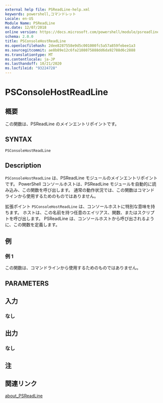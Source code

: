 ```yaml
---
external help file: PSReadLine-help.xml
keywords: powershell,コマンドレット
Locale: en-US
Module Name: PSReadLine
ms.date: 12/07/2018
online version: https://docs.microsoft.com/powershell/module/psreadline/psconsolehostreadline?view=powershell-5.1&WT.mc_id=ps-gethelp
schema: 2.0.0
title: PSConsoleHostReadLine
ms.openlocfilehash: 2dee8287558e9d5c001000fc5a57a859febee1a3
ms.sourcegitcommit: ae8b89e12c6fa2108075888dd6da92788d6c2888
ms.translationtype: MT
ms.contentlocale: ja-JP
ms.lasthandoff: 10/21/2020
ms.locfileid: "93224728"
---
```

# PSConsoleHostReadLine

## 概要
この関数は、PSReadLine のメインエントリポイントです。

## SYNTAX

```
PSConsoleHostReadLine
```

## Description

`PSConsoleHostReadLine` は、PSReadLine モジュールのメインエントリポイントです。 PowerShell コンソールホストは、PSReadLine モジュールを自動的に読み込み、この関数を呼び出します。 通常の動作状況では、この関数はコマンドラインから使用するためのものではありません。

拡張ポイント `PSConsoleHostReadLine` は、コンソールホストに特別な意味を持ちます。 ホストは、この名前を持つ任意のエイリアス、関数、またはスクリプトを呼び出します。 PSReadLine は、コンソールホストから呼び出されるように、この関数を定義します。

## 例

### 例 1

この関数は、コマンドラインから使用するためのものではありません。

## PARAMETERS

## 入力

### なし

## 出力

### なし

## 注

## 関連リンク

[about_PSReadLine](./About/about_PSReadLine.md)
